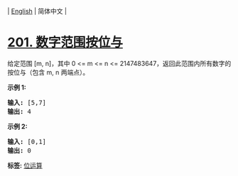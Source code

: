 | [English](README_EN.md) | 简体中文 |

# [201. 数字范围按位与](https://leetcode-cn.com/problems/bitwise-and-of-numbers-range)
<p>给定范围 [m, n]，其中 0 &lt;= m &lt;= n &lt;= 2147483647，返回此范围内所有数字的按位与（包含 m, n 两端点）。</p>

<p><strong>示例 1:&nbsp;</strong></p>

<pre><strong>输入:</strong> [5,7]
<strong>输出:</strong> 4</pre>

<p><strong>示例 2:</strong></p>

<pre><strong>输入:</strong> [0,1]
<strong>输出:</strong> 0</pre>

**标签:**  [位运算](https://leetcode-cn.com/tag/bit-manipulation) 